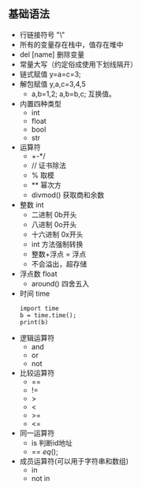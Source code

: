 ## 基础语法

+ 行链接符号 "\\"
+ 所有的变量存在栈中，值存在堆中
+ del [name] 删除变量
+ 常量大写（约定俗成使用下划线隔开）
+ 链式赋值 y=a=c=3;
+ 解包赋值 y,a,c=3,4,5
  + a,b=1,2; a,b=b,c; 互换值。
+ 内置四种类型
  + int
  + float
  + bool 
  + str
+ 运算符
  + +-*/
  + // 证书除法
  + % 取模
  + ** 幂次方 
  + divmod() 获取商和余数
+ 整数 int
  + 二进制 0b开头
  + 八进制 0o开头
  + 十六进制 0x开头
  + int 方法强制转换 
  + 整数+浮点 = 浮点
  + 不会溢出，超存储
+ 浮点数 float
  + around() 四舍五入
+ 时间 time
  ```
  import time
  b = time.time();
  print(b)
  ```
+ 逻辑运算符
  + and
  + or 
  + not 
+ 比较运算符
  + ==
  + !=
  + \>
  + <
  + \>=
  + <=
+ 同一运算符
  + is   判断id地址 
  + ==   _eq_(); 
+ 成员运算符(可以用于字符串和数组)
  + in
  + not in 

  
